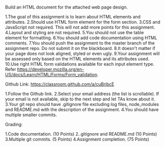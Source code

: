 Build an HTML document for the attached web page design.

1.The goal of this assignment is to learn about HTML elements and attributes.
2.Should use HTML form element for the form section.
3.CSS and JavaScript not required. This will not add more points for this assignment.
4.Layout and styling are not required.
5.You should not use the table element for formatting.
6.You should add code documentation using HTML comments.
7.You should push the assignment to the master branch of the assignment repo. Do not submit it on the blackboard.
8.It doesn't matter if your page does not look aligned, styled or even ugly.
9.Your assignment will be assessed only based on the HTML elements and its attributes used.
10.Use right HTML form validations available for each input element type. Refer https://developer.mozilla.org/en-US/docs/Learn/HTML/Forms/Form_validation.

Github Link: https://classroom.github.com/a/cuBribcE

1.Follow the Github link.
2.Select your email address (the list is scrollable). If your email is not available, skip to the next step and let TAs know about it.
3.Your git repo should have .gitignore file excluding log files, node_modules and README.md with the description of the assignment.
4.You should have multiple smaller commits.

Grading:

1.Code documentation. (10 Points)
2..gitignore and README.md (10 Points)
3.Multiple git commits. (5 Points)
4.Assignment completion. (75 Points)
